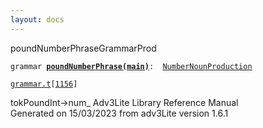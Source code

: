```yaml
---
layout: docs
---
```

<span class="title">poundNumberPhrase</span><span class="type">GrammarProd</span>

`grammar `**[`poundNumberPhrase(main)`](../object/poundNumberPhrase(main).html)**` :   `[`NumberNounProduction`](../object/NumberNounProduction.html)

[`grammar.t`](../file/grammar.t.html)`[`[`1156`](../source/grammar.t.html#1156)`]`



tokPoundInt-\>num\_
Adv3Lite Library Reference Manual  
Generated on 15/03/2023 from adv3Lite version 1.6.1


